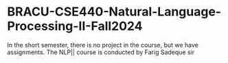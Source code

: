# BRACU-CSE440-Natural-Language-Processing-II-Fall2024
In the short semester, there is no project in the course, but we have assignments. The NLP|| course is conducted by Farig Sadeque sir
